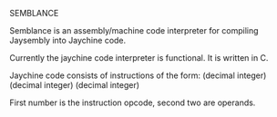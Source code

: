 SEMBLANCE

Semblance is an assembly/machine code interpreter for compiling Jaysembly into Jaychine code.

Currently the jaychine code interpreter is functional. It is written in C.

Jaychine code consists of instructions of the form: (decimal integer) (decimal integer) (decimal integer)

First number is the instruction opcode, second two are operands.

